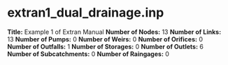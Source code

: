 # extran1_dual_drainage.inp
**Title:**      Example 1 of Extran Manual
**Number of Nodes:** 13
**Number of Links:** 13
**Number of Pumps:** 0
**Number of Weirs:** 0
**Number of Orifices:** 0
**Number of Outfalls:** 1
**Number of Storages:** 0
**Number of Outlets:** 6
**Number of Subcatchments:** 0
**Number of Raingages:** 0
